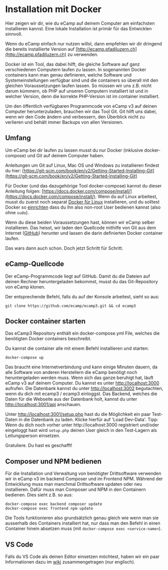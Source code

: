 # Installation mit Docker

Hier zeigen wir dir, wie du eCamp auf deinem Computer am einfachsten installieren kannst.
Eine lokale Installation ist primär für das Entwicklen sinnvoll.

Wenn du eCamp einfach nur nutzen willst, dann empfehlen wir dir dringend die bereits installierte Version auf [http://ecamp.pfadiluzern.ch](http://ecamp.pfadiluzern.ch) zu verwenden.

Docker ist ein Tool, das dabei hilft, die gleiche Software auf ganz verschiedenen Computern laufen zu lassen. In sogenannten Docker containers kann man genau definieren, welche Software und Systemeinstellungen verfügbar sind und die containers so überall mit den gleichen Voraussetzungen laufen lassen. So müssen wir uns z.B. nicht darum kümmern, ob PHP auf unseren Computern installiert ist und in welcher Version, denn die korrekte PHP-Version ist im container installiert.

Um den öffentlich verfügbaren Programmcode von eCamp v3 auf deinen Computer herunterzuladen, brauchen wir das Tool Git. Git hilft uns dabei, wenn wir den Code ändern und verbessern, den Überblick nicht zu verlieren und behält immer Backups von allen Versionen.

## Umfang
Um eCamp bei dir laufen zu lassen musst du nur Docker (inklusive docker-compose) und Git auf deinem Computer haben.

Anleitungen um Git auf Linux, Mac OS und Windows zu installieren findest du hier: [https://git-scm.com/book/en/v2/Getting-Started-Installing-Git](https://git-scm.com/book/en/v2/Getting-Started-Installing-Git)

Für Docker (und das dazugehörige Tool docker-compose) kannst du dieser Anleitung folgen: [https://docs.docker.com/compose/install/](https://docs.docker.com/compose/install/). Wenn du auf Linux arbeitest, musst du zuerst noch separat [Docker für Linux](https://docs.docker.com/install/#server) installieren, und du solltest Docker so [einrichten](https://docs.docker.com/engine/install/linux-postinstall) dass du ihn also non-root User bedienen kannst (also ohne `sudo`).

Wenn du diese beiden Voraussetzungen hast, können wir eCamp selber installieren. Das heisst, wir laden den Quellcode mithilfe von Git aus dem Internet ([GitHub](https://github.com/ecamp/ecamp3)) herunter und lassen die darin definierten Docker container laufen.

Das wars dann auch schon. Doch jetzt Schritt für Schritt.


## eCamp-Quellcode
Der eCamp-Programmcode liegt auf GitHub. Damit du die Dateien auf deinen Rechner heruntergeladen bekommst, musst du das Git-Repository von eCamp klonen.

Der entsprechende Befehl, falls du auf der Konsole arbeitest, sieht so aus:
```
git clone https://github.com/ecamp/ecamp3.git && cd ecamp3
```


## Docker container starten
Das eCamp3 Repository enthält ein docker-compose.yml File, welches die benötigten Docker containers beschreibt.

Du kannst die container alle mit einem Befehl installieren und starten:
```
docker-compose up
```

Das braucht eine Internetverbindung und kann einige Minuten dauern, da alle Software von anderen Herstellern die eCamp benötigt noch heruntergeladen werden muss. Wenn sich das ganze beruhigt hat, läuft eCamp v3 auf deinem Computer. Du kannst es unter [http://localhost:3000](http://localhost:3000) aufrufen. Die Datenbank kannst du unter [http://localhost:3002](http://localhost:3002) begutachten, wenn du dich mit ecamp3 / ecamp3 einloggst. Das Backend, welches die Daten für die Webseite aus der Datenbank holt, kannst du unter [http://localhost:3001/api](http://localhost:3001/api) anschauen.

Unter [http://localhost:3001/setup.php](http://localhost:3001/setup.php) hast du die Möglichkeit ein paar Test-Daten in die Datenbank zu laden.
Klicke hierfür auf 'Load Dev-Data'.
Tipp: Wenn du dich noch vorher unter http://localhost:3000 registriert und/oder eingeloggt hast wird `setup.php` deinen User gleich in den Test-Lagern als Leitungsperson einsetzen.

Gratuliere. Du hast es geschafft!


## Composer und NPM bedienen
Für die Installation und Verwaltung von benötigter Drittsoftware verwenden wir in eCamp v3 im backend Composer und im Frontend NPM. Während der Entwicklung muss man manchmal Drittsoftware updaten oder neu installieren. Dafür muss man Composer und NPM in den Containern bedienen. Dies sieht z.B. so aus:
```
docker-compose exec backend composer update
docker-compose exec frontend npm update
```

Die Tools funktionieren also grundsätzlich genau gleich wie wenn man sie ausserhalb des Containers installiert hat, nur dass man den Befehl in einen Container hinein absetzen muss (mit `docker-compose exec <service-name>`).

## VS Code
Falls du VS Code als deinen Editor einsetzen möchtest, haben wir ein paar Informationen dazu im [wiki](https://github.com/ecamp/ecamp3/wiki/Getting-started-on-Windows#setting-up-the-ide) zusammengetragen (nur englisch).
